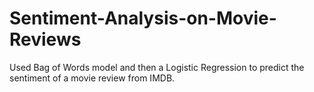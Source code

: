 # Sentiment-Analysis-on-Movie-Reviews
Used Bag of Words model and then a Logistic Regression to predict the sentiment of a movie review from IMDB.
